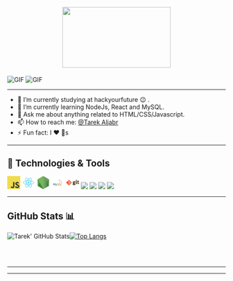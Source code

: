 


<p align="center">
  <img width="250" height="140" src="https://i.ibb.co/Ldjrw9y/8a063315-c3b1-47d1-bdb0-ee40c9e43c14-200x200.png">
</p>




<img align="center" alt="GIF" src="https://github.com/abhisheknaiidu/abhisheknaiidu/blob/master/code.gif?raw=true" width="100%" height="280" /> 




<img align="center" alt="GIF" src="https://i.ibb.co/yST31mp/gifntext-gif-1.giff" width="100%" height="380" /> 














<hr>

- 🔭 I’m currently studying at hackyourfuture :wink: .
- 🌱 I’m currently learning NodeJs, React and MySQL.
- 💬 Ask me about anything related to HTML/CSS/Javascript.
- 📫 How to reach me: [@Tarek Aljabr](https://www.linkedin.com/in/tarek-aljabr-61544599/)
- ⚡ Fun fact: I :heart: :dog:s


<hr>


## 🔧 Technologies & Tools




<code><img height="30" src="https://raw.githubusercontent.com/github/explore/80688e429a7d4ef2fca1e82350fe8e3517d3494d/topics/javascript/javascript.png"></code>
<code><img height="30" src="https://raw.githubusercontent.com/github/explore/80688e429a7d4ef2fca1e82350fe8e3517d3494d/topics/react/react.png"></code>
<code><img height="30" src="https://raw.githubusercontent.com/github/explore/80688e429a7d4ef2fca1e82350fe8e3517d3494d/topics/nodejs/nodejs.png"></code>
<code><img height="30" src="https://raw.githubusercontent.com/github/explore/80688e429a7d4ef2fca1e82350fe8e3517d3494d/topics/mysql/mysql.png"></code>
<code><img height="30" src="https://raw.githubusercontent.com/github/explore/80688e429a7d4ef2fca1e82350fe8e3517d3494d/topics/git/git.png"></code>
<code><img height="30" src="https://i.ibb.co/r7dBSWH/14072054271548141949-128.png"></code>
<code><img height="30" src="https://i.ibb.co/gvzP9ND/16738931111536080149-128.png"></code>
<code><img height="30" src="https://i.ibb.co/rtDG7Mp/9133229011551942629-128.png"></code>
<code><img height="30" src="https://i.ibb.co/NZGKhTx/19681752361536207300-128.png"></code>









<hr>

<!-- Actual text -->


## GitHub Stats 📊

<!-- profile stats -->

<a href="https://github.com/Tarek666666/Tarek-Aljabr">
  
   <img align="left" src="https://github-readme-stats.vercel.app/api?username=Tarek666666&show_icons=true&theme=tokyonight" alt="Tarek' GitHub Stats" />
</a>

<a href="https://github.com/Tarek666666/Tarek-Aljabr" >  [![Top Langs](https://github-readme-stats.vercel.app/api/top-langs/?username=Tarek666666&exclude_repo=github-readme-stats,Tarek666666.github.io)](https://github.com/Tarek666666/github-readme-stats)</a>

<br>
<br>
<!-- top lang -->

<hr>


<hr>





<!--
**Tarek666666/Tarek666666** is a ✨ _special_ ✨ repository because its `README.md` (this file) appears on your GitHub profile.

Here are some ideas to get you started:

- 🔭 I’m currently working on ...
- 🌱 I’m currently learning ...
- 👯 I’m looking to collaborate on ...
- 🤔 I’m looking for help with ...
- 💬 Ask me about ...
- 📫 How to reach me: ...
- 😄 Pronouns: ...
- ⚡ Fun fact: ...
-->
